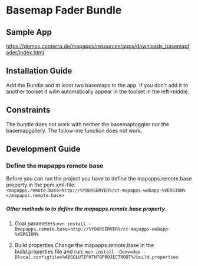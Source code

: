 # Basemap Fader Bundle

Sample App
------------------
https://demos.conterra.de/mapapps/resources/apps/downloads_basemapfader/index.html

Installation Guide
------------------
Add the Bundle and at least two basemaps to the app. If you don't add it to another toolset it willn automatically appear in the toolset in the left-middle.

Constraints
------------------
The bundle does not work with neither the basemaptoggler nor the basemapgallery.
The follow-me function does not work.

Development Guide
------------------
### Define the mapapps remote base
Before you can run the project you have to define the mapapps.remote.base property in the pom.xml-file:
`<mapapps.remote.base>http://%YOURSERVER%/ct-mapapps-webapp-%VERSION%</mapapps.remote.base>`

##### Other methods to to define the mapapps.remote.base property.
1. Goal parameters
`mvn install -Dmapapps.remote.base=http://%YOURSERVER%/ct-mapapps-webapp-%VERSION%`

2. Build properties
Change the mapapps.remote.base in the build.properties file and run:
`mvn install -Denv=dev -Dlocal.configfile=%ABSOLUTEPATHTOPROJECTROOT%/build.properties`